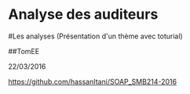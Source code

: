 Analyse des auditeurs
=====

#Les analyses (Présentation d'un thème avec toturial)

##TomEE

22/03/2016

https://github.com/hassanItani/SOAP_SMB214-2016
